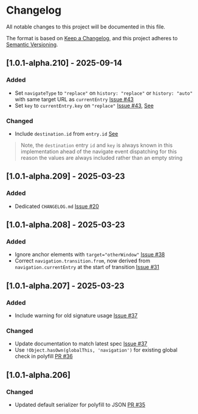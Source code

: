 <!-- See https://keepachangelog.com/en/1.1.0/ for information -->

# Changelog

All notable changes to this project will be documented in this file.

The format is based on [Keep a Changelog](https://keepachangelog.com/en/1.1.0/),
and this project adheres to [Semantic Versioning](https://semver.org/spec/v2.0.0.html).

## [1.0.1-alpha.210] - 2025-09-14

### Added

- Set `navigateType` to `"replace"` on `history: "replace"` or `history: "auto"` with same target URL as `currentEntry` [Issue #43](https://github.com/virtualstate/navigation/issues/43)
- Set `key` to `currentEntry.key` on `"replace"` [Issue #43](https://github.com/virtualstate/navigation/issues/43), [See]()

### Changed

- Include `destination.id` from `entry.id` [See](https://developer.mozilla.org/en-US/docs/Web/API/NavigationDestination/id)

> Note, the `destination` entry `id` and `key` is always known in this implementation ahead of the 
> navigate event dispatching for this reason the values are always included rather than an empty string

## [1.0.1-alpha.209] - 2025-03-23

### Added

- Dedicated `CHANGELOG.md` [Issue #20](https://github.com/virtualstate/navigation/issues/20)

## [1.0.1-alpha.208] - 2025-03-23

### Added

- Ignore anchor elements with `target="otherWindow"` [Issue #38](https://github.com/virtualstate/navigation/issues/38)
- Correct `navigation.transition.from`, now derived from `navigation.currentEntry` at the start of transition [Issue #31](https://github.com/virtualstate/navigation/issues/31)

## [1.0.1-alpha.207] - 2025-03-23

### Added

- Include warning for old signature usage [Issue #37](https://github.com/virtualstate/navigation/issues/37)

### Changed

- Update documentation to match latest spec [Issue #37](https://github.com/virtualstate/navigation/issues/37)
- Use `!Object.hasOwn(globalThis, 'navigation')` for existing global check in polyfill [PR #36](https://github.com/virtualstate/navigation/pull/36)

## [1.0.1-alpha.206]

### Changed

- Updated default serializer for polyfill to JSON [PR #35](https://github.com/virtualstate/navigation/pull/35)

